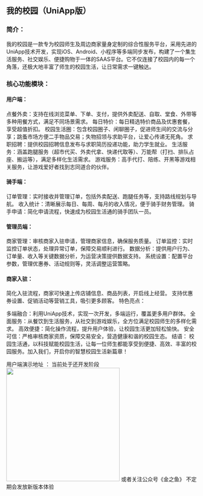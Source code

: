 ## 我的校园（UniApp版）

### 简介：
我的校园是一款专为校园师生及周边商家量身定制的综合性服务平台，采用先进的UniApp技术开发，实现iOS、Android、小程序等多端同步发布，构建了一个集生活服务、社交娱乐、便捷购物于一体的SAAS平台。它不仅连接了校园内的每一个角落，还极大地丰富了师生的校园生活，让日常需求一键触达。

### 核心功能模块：

#### 用户端：
点餐外卖：支持在线浏览菜单、下单、支付，提供外卖配送、自取、堂食、外带等多种用餐方式，满足不同场景需求。
每日特价：每日精选特价商品及优惠套餐，享受超值折扣。
校园生活圈：包含校园圈子、闲聊圈子，促进师生间的交流与分享；跳蚤市场方便二手物品交易；失物招领与求助平台，让爱心传递无死角。
求职招聘：提供校园招聘信息发布与求职简历投递功能，助力学生就业。
生活服务：涵盖跑腿服务（超市代买、外卖代拿、快递代取等）、万能帮（打扫、排队占座、搬运等），满足多样化生活需求。
游戏服务：高手代打、陪练、开黑等游戏相关服务，让游戏爱好者找到志同道合的伙伴。
#### 骑手端：
订单管理：实时接收并管理订单，包括外卖配送、跑腿任务等，支持路线规划与导航。
收入统计：清晰展示每日、每周、每月的收入情况，便于骑手财务管理。
骑手申请：简化申请流程，快速成为校园生活通的骑手团队一员。
#### 管理员端：
商家管理：审核商家入驻申请，管理商家信息，确保服务质量。
订单监控：实时监控订单状态，处理异常订单，保障交易顺利进行。
数据分析：提供用户行为、订单量、收入等关键数据分析，为运营决策提供数据支持。
系统设置：配置平台参数，管理优惠券、活动规则等，灵活调整运营策略。
#### 商家入驻：
简化入驻流程，商家可快速上传店铺信息、商品列表，开启线上经营。
支持优惠券设置、促销活动等营销工具，吸引更多顾客。
特色亮点：

多端融合：利用UniApp技术，实现一次开发，多端运行，覆盖更多用户群体。
全面服务：从餐饮到生活服务，从社交到游戏娱乐，全方位满足校园师生的多样化需求。
高效便捷：简化操作流程，提升用户体验，让校园生活更加轻松愉快。
安全可信：严格审核商家资质，保障交易安全，营造健康和谐的校园生态。
结语：
校园生活通，以科技赋能校园生活，让每一位师生都能享受到便捷、高效、丰富的校园服务。加入我们，开启你的智慧校园生活新篇章！

用户端演示地址 ： 当前处于还开发阶段
<img src="https://github.com/user-attachments/assets/0cc00022-f086-4696-aaa7-dfec7490dcf7" width="300px">
或者关注公众号《金之鱼》 不定期会发放新版本体验
